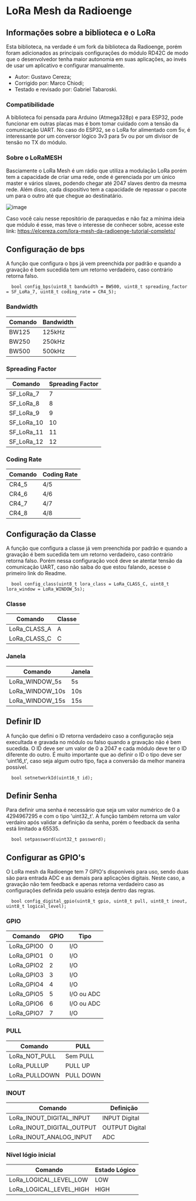<h1>LoRa Mesh da Radioenge</h1>

<h2>Informações sobre a biblioteca e o LoRa</h2>
Esta biblioteca, na verdade é um fork da biblioteca da Radioenge, porém foram adicionados as principais configurações do módulo RD42C de modo que o desenvolvedor tenha maior autonomia em suas aplicações, ao invés de usar um aplicativo e configurar manualmente.

- Autor: Gustavo Cereza;
- Corrigido por: Marco Chiodi;
- Testado e revisado por: Gabriel Tabaroski.

<h3>Compatibilidade</h3>
  A biblioteca foi pensada para Arduino (Atmega328p) e para ESP32, pode funcionar em outras placas mas é bom tomar cuidado com a tensão da comunicação UART. No caso do ESP32, se o LoRa for alimentado com 5v, é interessante por um conversor lógico 3v3 para 5v ou por um divisor de tensão no TX do módulo. 
  
 <h3>Sobre o LoRaMESH</h3>
  Basciamente o LoRa Mesh é um rádio que utiliza a modulação LoRa porém tem a capacidade de criar uma rede, onde é gerenciada por um único master e vários slaves, podendo chegar até 2047 slaves dentro da mesma rede. Além disso, cada dispositivo tem a capacidade de repassar o pacote um para o outro até que chegue ao destinatário. 

 ![image](https://user-images.githubusercontent.com/48143369/185754123-cf9b3af5-5cf3-4cfe-8187-9e5ab3dab450.png)

  Caso você caiu nesse repositório de paraquedas e não faz a mínima ideia que módulo é esse, mas teve o interesse de conhecer sobre, acesse este link: https://elcereza.com/lora-mesh-da-radioenge-tutorial-completo/

<h2>Configuração de bps</h2>
  A função que configura o bps já vem preenchida por padrão e quando a gravação é bem sucedida tem um retorno verdadeiro, caso contrário retorna falso.
  
```
  bool config_bps(uint8_t bandwidth = BW500, uint8_t spreading_factor = SF_LoRa_7, uint8_t coding_rate = CR4_5);
```

<h3>Bandwidth</h3>

| Comando | Bandwidth |
|---------|-----------|
|  BW125  |  125kHz   |
|  BW250  |  250kHz   |
|  BW500  |  500kHz   |

<h3>Spreading Factor</h3>

|   Comando   | Spreading Factor |
|-------------|------------------|
|  SF_LoRa_7  |        7         |
|  SF_LoRa_8  |        8         |
|  SF_LoRa_9  |        9         |
|  SF_LoRa_10  |        10         |
|  SF_LoRa_11  |        11         |
|  SF_LoRa_12  |        12         |

<h3>Coding Rate</h3>

| Comando | Coding Rate |
|---------|-------------|
|  CR4_5  |  4/5        |
|  CR4_6  |  4/6        |
|  CR4_7  |  4/7        |
|  CR4_8  |  4/8        |


<h2>Configuração da Classe</h2>
  A função que configura a classe já vem preenchida por padrão e quando a gravação é bem sucedida tem um retorno verdadeiro, caso contrário retorna falso. Porém nessa configuração você deve se atentar tensão da comunicação UART, caso não saiba do que estou falando, acesse o primeiro link do Readme.
  
```
  bool config_class(uint8_t lora_class = LoRa_CLASS_C, uint8_t lora_window = LoRa_WINDOW_5s);
```

<h3>Classe</h3>

| Comando       | Classe |
|---------------|--------|
|  LoRa_CLASS_A |    A   |
|  LoRa_CLASS_C |    C   |

<h3>Janela</h3>

| Comando       | Janela |
|---------------|--------|
|  LoRa_WINDOW_5s |    5s   |
|  LoRa_WINDOW_10s |    10s   |
|  LoRa_WINDOW_15s |    15s  |

<h2>Definir ID</h2>
  A função que defini o ID retorna verdadeiro caso a configuração seja execultada e gravada no módulo ou falso quando a gravação não é bem sucedida. O ID deve ser um valor de 0 a 2047 e cada módulo deve ter o ID diferente do outro. É muito importante que ao definir o ID o tipo deve ser 'uint16_t', caso seja algum outro tipo, faça a conversão da melhor maneira possível.
  
```
  bool setnetworkId(uint16_t id);
```

<h2>Definir Senha</h2>
   Para definir uma senha é necessário que seja um valor numérico de 0 a 4294967295 e com o tipo 'uint32_t'. A função também retorna um valor verdairo após validar a definição da senha, porém o feedback da senha está limitado a 65535.
   
```
  bool setpassword(uint32_t password);
```

<h2>Configurar as GPIO's</h2>
  O LoRa mesh da Radioenge tem 7 GPIO's disponíveis para uso, sendo duas são para entrada ADC e as demais para aplicações digitais. Neste caso, a gravação não tem feedback e apenas retorna verdadeiro caso as configurações definida pelo usuário esteja dentro das regras. 
  
```
  bool config_digital_gpio(uint8_t gpio, uint8_t pull, uint8_t inout, uint8_t logical_level);
```

<h3>GPIO</h3>

| Comando       | GPIO |  Tipo   |
|---------------|--------|---------|
|  LoRa_GPIO0 |    0   | I/O        |
|  LoRa_GPIO1 |    0   | I/O        |
|  LoRa_GPIO2 |    2   | I/O        |
|  LoRa_GPIO3 |    3   | I/O        |
|  LoRa_GPIO4 |    4   | I/O        |
|  LoRa_GPIO5 |    5   | I/O  ou ADC      |
|  LoRa_GPIO6 |    6   | I/O  ou ADC      |
|  LoRa_GPIO7 |    7   | I/O        |

<h3>PULL</h3>

| Comando       | PULL |
|---------------|--------|
|  LoRa_NOT_PULL |   Sem PULL  |
|   LoRa_PULLUP |   PULL UP   |
|   LoRa_PULLDOWN |   PULL DOWN   |

<h3>INOUT</h3>

| Comando       | Definição |
|---------------|--------|
|  LoRa_INOUT_DIGITAL_INPUT |   INPUT Digital  |
|   LoRa_INOUT_DIGITAL_OUTPUT |   OUTPUT Digital  |
|   LoRa_INOUT_ANALOG_INPUT |   ADC   |

<h3>Nível lógio inicial</h3> 

| Comando       | Estado Lógico |
|---------------|--------|
|  LoRa_LOGICAL_LEVEL_LOW |   LOW  |
|   LoRa_LOGICAL_LEVEL_HIGH |   HIGH  |





  


  
  
